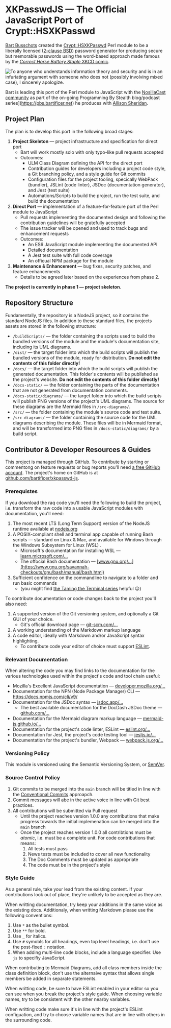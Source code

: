 # XKPasswdJS — The Official JavaScript Port of Crypt::HSXKPasswd

[Bart Busschots](https://www.bartb.ie/) created the [Crypt::HSXKPasswd](https://metacpan.org/pod/Crypt::HSXKPasswd) Perl module to be a liberally licensed ([2-clause BSD](https://opensource.org/licenses/BSD-2-Clause)) password generator for producing secure but memorable passwords using the word-based approach made famous by the [*Correct Horse Battery Staple* XKCD comic](https://xkcd.com/936/).

![To anyone who understands information theory and security and is in an infuriating argument with someone who does not (possibly involving mixed case), I sincerely apologize.](https://imgs.xkcd.com/comics/password_strength.png)
 
Bart is leading this port of the Perl module to JavaScript with the [NosillaCast community](https://podfeet.com/slack) as part of the on-going Programming By Stealth blog/podcast series](https://pbs.bartificer.net) he produces with [Allison Sheridan](https://www.podfeet.com/blog/about/).

## Project Plan

The plan is to develop this port in the following broad stages:

1. **Project Skeleton** — project infrastructure and specification for direct port
   * Bart will work mostly solo with only typo-like pull requests accepted
   * Outcomes:
     * ULM Class Diagram defining the API for the direct port
     * Contribution guides for developers including a project code style, a Git branching policy, and a style guide for Git commits
     * Configuration files for the project tooling, specically WebPack (bundler), JSLint (code linter), JSDoc (documentation generator), and Jest (test suite)
     * Automations/Scripts to build the project, run the test suite, and build the documentation
2. **Direct Port** — implementation of a feature-for-feature port of the Perl module to JavaScript
   * Pull requests implementing the documented design and following the contribution guidelines will be gratefully accepted
   * The issue tracker will be opened and used to track bugs and enhancement requests
   * Outcomes:
     * An ES6 JavaScript module implementing the documented API
     * Detailed documentation
     * A Jest test suite with full code coverage
     * An officual NPM package for the module
3. **Maintenance & Enhancement** — bug fixes, security patches, and feature enhancements
   * Details to be agreed later based on the experiences from phase 2.

**The project is currently in phase 1 — project skeleton**.

## Repository Structure

Fundamentally, the repository is a NodeJS project, so it contains the standard NodeJS files. In addition to these standard files, the projects assets are stored in the following structure:

* `/buildScripts/` — the folder containing the scripts used to build the bundled versions of the module and the module's documentation site, including its UML diagrams.
* `/dist/` — the target folder into which the build scripts will publish the bundled versions of the module, ready for distribution. **Do not edit the contents of this folder directly!**
* `/docs/` — the target folder into which the build scripts will publish the generated documentation. This folder's contents will be published as the project's website. **Do not edit the contents of this folder directly!**
* `/docs-static/` — the folder containing the parts of the documentation that are not generated from documentation comments.
* `/docs-static/diagrams/` — the target folder into which the build scripts will publish PNG versions of the project's UML diagrams. The source for these diagrams are the Mermaid files in `/src-diagrams/`.
* `/src/` — the folder containing the module's source code and test suite.
* `/src-diagrams/` — the folder containing the source code for the UML diagrams describing the module. These files will be in Mermaid format, and will be transformed into PNG files in `/docs-static/diagrams/` by a build script.

## Contributor & Developer Resources & Guides

This project is managed through GitHub. To contribute by starting or commentong on feature requests or bug reports you'll need [a free GitHub account](https://github.com/signup). The project's home on GitHub is at [github.com/bartificer/xkpasswd-js](https://github.com/bartificer/xkpasswd-js/).

### Prerequistes

If you download the raq code you'll need the following to build the project, i.e. transform the raw code into a usable JavaScript modules with documentation, you'll need:

1. The most recent LTS (Long Term Support) version of the NodeJS runtime available at [nodejs.org](https://nodejs.org/)
2. A POSIX-compliant shell and terminal app capable of running Bash scripts — standard on Linux & Mac, and available for Windows through the Windows Subsystem for Linux (WSL) .
   * Microsoft's documentation for installing WSL — [learn.microsoft.com/…](https://learn.microsoft.com/en-us/windows/wsl/install)
   * The offocial Bash documentation — [www.gnu.org/…](https://www.gnu.org/savannah-checkouts/gnu/bash/manual/bash.html)
3. Sufficient confidence on the commandline to navigate to a folder and run basic commands
   * (you might find [the Taming the Terminal series](https://pbs.bartificer.net/) helpful 😉)

To contribute documentation or code changes back to the project you'll also need:

1. A supported version of the Git versioning system, and optionally a Git GUI of your choice.
   * Git's official download page — [git-scm.com/…](https://git-scm.com/downloads)
2. A working understanding of the Markdown markup language
3. A code editor, ideally with Markdown and/or JavaScript syntax highlighting.
   * To contribute code your editor of choice must support [ESLint](https://eslint.org/).

### Relevant Documentation

When altering the code you may find links to the documentation for the various technologies used within the project's code and tool chain useful:

* Mozilla's Excellent JavaScript documentation — [developer.mozilla.org/…](https://developer.mozilla.org/en-US/docs/Web/JavaScript)
* Documentation for the NPN (Node Package Manager) CLI — https://docs.npmjs.com/cli/v9/
* Documentation for the JSDoc syntax — [jsdoc.app/…](https://jsdoc.app/)
  * The best available documentation for the DocDash JSDoc theme — [github.com/…](https://github.com/clenemt/docdash)
* Documentation for the Mermaid diagram markup language — [mermaid-js.github.io/…](https://mermaid-js.github.io/mermaid/#/)
* Documentation for the project's code linter, ESLint — [eslint.org/…](https://eslint.org/docs/latest/)
* Documentation for Jest, the project's code testing tool — [jestjs.io/…](https://jestjs.io/docs/getting-started)
* Documentation for the project's bundler, Webpack — [webpack.js.org/…](https://webpack.js.org/concepts/)

### Versioning Policy

This module is versioned using the Semantic Versioning System, or [SemVer](https://semver.org/).

### Source Control Policy

1. Git commits to be merged into the `main` branch will be titled in line with the [Conventional Commits](https://www.conventionalcommits.org/) approapch.
2. Commit messages will abe in the active voice in line with Git best practices.
3. All contributions will be submitted via Pull request
   * Until the project reaches version 1.0.0 any contributions that make progress towards the initial implemenation can be merged into the `main` branch
   * Once the project reaches version 1.0.0 all contribtions must be *atomic*, i.e. must be a complete unit. For code contributions that means:
     1. All tests must pass
     2. News tests must be included to cover all new functionality
     3. The Doc Comments must be updated as appropriate
     4. The code must be in the project's style

### Style Guide

As a general rule, take your lead from the existing content. If your contributions look out of place, they're unlikely to be accepted as they are.

When writting documentation, try keep your additions in the same voice as the existing docs. Additionaly, when writting Markdown please use the following conventions:

1. Use `*` as the bullet symbol.
2. Use `**` for bold.
3. Use `_` for italics.
4. Use `#` symobls for all headings, even top level headings, i.e. don't use the post-fixed `:` notation.
5. When adding multi-line code blocks, include a language specifier. Use `js` to specifiy JavaScript.

When contributing to Mermaid Diagrams, add all class members inside the class definition block, don't use the alternaive syntax that allows single members be added in separate statements.

When writting code, be sure to have ESLint enabled in your editor so you can see when you break the project's style guide. When choosing variable names, try to be consistent with the other nearby variables.

When writting code make sure it's in line with the project's ESLint configuation, and try to choose variable names that are in line with others in the surrounding code.
